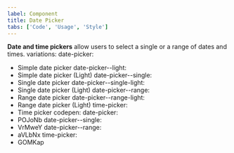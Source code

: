```yaml
---
label: Component
title: Date Picker
tabs: ['Code', 'Usage', 'Style']
---
```


<page-intro>**Date and time pickers** allow users to select a single or a range of dates and times.</page-intro>
variations:
  date-picker:
  - Simple date picker
  date-picker--light:
  - Simple date picker (Light)
  date-picker--single:
  - Single date picker
  date-picker--single-light:
  - Single date picker (Light)
  date-picker--range:
  - Range date picker
  date-picker--range-light:
  - Range date picker (Light)
  time-picker:
  - Time picker
codepen:
  date-picker:
  - POJoNb
  date-picker--single:
  - VrMweY
  date-picker--range:
  - aVLbNx
  time-picker:
  - GOMKap

<component 
    name="Breadcrumb"
    component="breadcrumb" 
    variation="breadcrumb"
    codepen="eevVxq"
    haslightversion="false"
    hasReactVersion="true"
    hasLightBackground="false"
    >
</component>